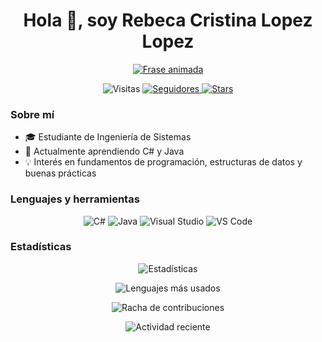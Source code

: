 <h1 align="center">Hola 👋, soy Rebeca Cristina Lopez Lopez</h1>

<p align="center">
  <a href="https://readme-typing-svg.demolab.com?font=Fira+Code&size=22&duration=3500&pause=1000&center=true&vCenter=true&width=520&lines=Estudiante+de+Ingenier%C3%ADa+de+Sistemas;Aprendiendo+C%23+y+Java;Mejorando+cada+d%C3%ADa">
    <img src="https://readme-typing-svg.demolab.com?font=Fira+Code&size=22&duration=3500&pause=1000&center=true&vCenter=true&width=520&lines=Estudiante+de+Ingenier%C3%ADa+de+Sistemas;Aprendiendo+C%23+y+Java;Mejorando+cada+d%C3%ADa" alt="Frase animada" />
  </a>
</p>

<p align="center">
  <img src="https://komarev.com/ghpvc/?username=rebecalopez0304&label=Visitas&color=0e75b6&style=flat" alt="Visitas" />
  <a href="https://github.com/rebecalopez0304?tab=followers">
    <img src="https://img.shields.io/github/followers/rebecalopez0304?label=Seguidores&style=social" alt="Seguidores" />
  </a>
  <a href="https://github.com/rebecalopez0304">
    <img src="https://img.shields.io/github/stars/rebecalopez0304?affiliations=OWNER%2CCOLLABORATOR&label=Stars&style=social" alt="Stars" />
  </a>
</p>

<h3>Sobre mí</h3>
<ul>
  <li>🎓 Estudiante de Ingeniería de Sistemas</li>
  <li>🌱 Actualmente aprendiendo C# y Java</li>
  <li>💡 Interés en fundamentos de programación, estructuras de datos y buenas prácticas</li>
</ul>

<h3>Lenguajes y herramientas</h3>
<p align="center">
  <img src="https://img.shields.io/badge/C%23-239120?logo=c-sharp&logoColor=white" alt="C#" />
  <img src="https://img.shields.io/badge/Java-007396?logo=java&logoColor=white" alt="Java" />
  <img src="https://img.shields.io/badge/Visual%20Studio-5C2D91?logo=visual-studio&logoColor=white" alt="Visual Studio" />
  <img src="https://img.shields.io/badge/VS%20Code-007ACC?logo=visual-studio-code&logoColor=white" alt="VS Code" />
</p>

<h3>Estadísticas</h3>
<p align="center">
  <img src="https://github-readme-stats.vercel.app/api?username=rebecalopez0304&show_icons=true&locale=es" alt="Estadísticas" />
</p>
<p align="center">
  <img src="https://github-readme-stats.vercel.app/api/top-langs?username=rebecalopez0304&show_icons=true&locale=es&layout=compact" alt="Lenguajes más usados" />
</p>
<p align="center">
  <img src="https://streak-stats.demolab.com?user=rebecalopez0304&locale=es" alt="Racha de contribuciones" />
</p>
<p align="center">
  <img src="https://github-readme-activity-graph.vercel.app/graph?username=rebecalopez0304&custom_title=Actividad%20reciente&hide_border=true" alt="Actividad reciente" />
</p>
